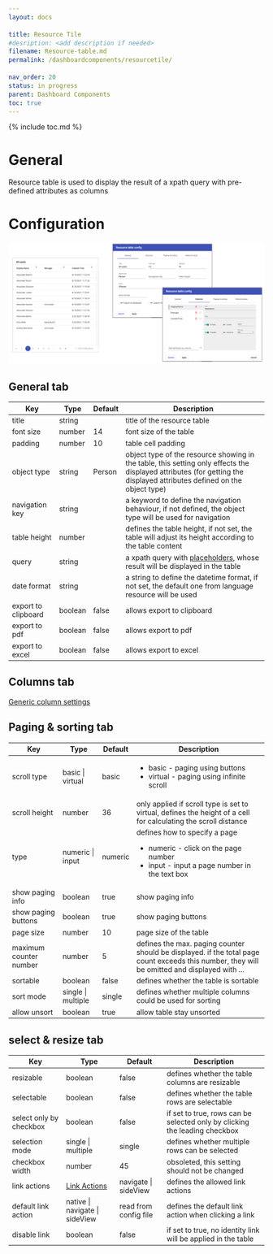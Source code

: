 ```yaml
---
layout: docs

title: Resource Tile
#desription: <add description if needed>
filename: Resource-table.md
permalink: /dashboardcomponents/resourcetile/

nav_order: 20
status: in progress
parent: Dashboard Components
toc: true
---
```


{% include toc.md %}



# General

Resource table is used to display the result of a xpath query with pre-defined attributes as columns

# Configuration

![images_resource_table.png](/img/images_resource_table-25b34692-7f64-4e2a-ae88-67c4dae54a86.png)

## General tab

|Key|Type|Default|Description|
|--|--|--|--|
|title|string||title of the resource table|
|font size|number|14|font size of the table|
|padding|number|10|table cell padding|
|object type|string|Person|object type of the resource showing in the table, this setting only effects the displayed attributes (for getting the displayed attributes defined on the object type)|
|navigation key|string||a keyword to define the navigation behaviour, if not defined, the object type will be used for navigation|
|table height|number||defines the table height, if not set, the table will adjust its height according to the table content|
|query|string||a xpath query with [placeholders](/uisettings/placeholders/), whose result will be displayed in the table|
|date format|string||a string to define the datetime format, if not set, the default one from language resource will be used|
|export to clipboard|boolean|false|allows export to clipboard|
|export to pdf|boolean|false|allows export to pdf|
|export to excel|boolean|false|allows export to excel|

## Columns tab

[Generic column settings](/gobalconfig/genericcolumn/)

## Paging & sorting tab

|Key|Type|Default|Description|
|--|--|--|--|
|scroll type|basic &#124; virtual|basic|<ul><li>basic - paging using buttons</li><li>virtual - paging using infinite scroll</li></ul>|
|scroll height|number|36|only applied if scroll type is set to virtual, defines the height of a cell for calculating the scroll distance|
|type|numeric &#124; input|numeric|defines how to specify a page<ul><li>numeric - click on the page number</li><li>input - input a page number in the text box</li></ul>|
|show paging info|boolean|true|show paging info|
|show paging buttons|boolean|true|show paging buttons|
|page size|number|10|page size of the table|
|maximum counter number|number|5|defines the max. paging counter should be displayed. if the total page count exceeds this number, they will be omitted and displayed with ...|
|sortable|boolean|false|defines whether the table is sortable|
|sort mode|single &#124; multiple|single|defines whether multiple columns could be used for sorting|
|allow unsort|boolean|true|allow table stay unsorted|

## select & resize tab

|Key|Type|Default|Description|
|--|--|--|--|
|resizable|boolean|false|defines whether the table columns are resizable|
|selectable|boolean|false|defines whether the table rows are selectable|
|select only by checkbox|boolean|false|if set to true, rows can be selected only by clicking the leading checkbox|
|selection mode|single &#124; multiple|single|defines whether multiple rows can be selected|
|checkbox width|number|45|obsoleted, this setting should not be changed|
|link actions|[Link Actions](/globalconfig/genericenums/#linkactions)|navigate &#124; sideView|defines the allowed link actions|
|default link action|native &#124; navigate &#124; sideView|read from config file|defines the default link action when clicking a link|
|disable link|boolean|false|if set to true, no identity link will be applied in the table|
